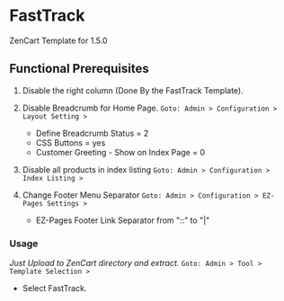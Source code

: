 # FastTrack #
ZenCart Template for 1.5.0

## Functional Prerequisites ##
1. Disable the right column (Done By the FastTrack Template).

2. Disable Breadcrumb for Home Page.
	`Goto: Admin > Configuration > Layout Setting >`
	- Define Breadcrumb Status = 2
	- CSS Buttons = yes
	- Customer Greeting - Show on Index Page = 0
3. Disable all products in index listing
	`Goto: Admin > Configuration > Index Listing >`
4. Change Footer Menu Separator
	`Goto: Admin > Configuration > EZ-Pages Settings >`
	- EZ-Pages Footer Link Separator from "::" to "|"
	
### Usage ###
_Just Upload to ZenCart directory and extract._
	`Goto: Admin > Tool > Template Selection >`
* Select FastTrack.